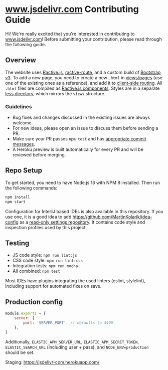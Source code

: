 # www.jsdelivr.com Contributing Guide

Hi! We're really excited that you're interested in contributing to www.jsdelivr.com! Before submitting your contribution, please read through the following guide.

## Overview

The website uses [Ractive.js](https://ractive.js.org/), [ractive-route](https://github.com/MartinKolarik/ractive-route), and a custom build of [Bootstrap v3](https://getbootstrap.com/). To add a new page, you need to create a new `.html` in [views/pages](https://github.com/jsdelivr/www.jsdelivr.com/tree/master/src/views/pages) (use one of the existing ones as a reference), and add it to [client-side routing](https://github.com/jsdelivr/www.jsdelivr.com/blob/master/src/public/js/app.js). All `.html` files are compiled as [Ractive.js components](https://ractive.js.org/api/#component-files). Styles are in a separate [less directory](https://github.com/jsdelivr/www.jsdelivr.com/tree/master/src/public/less), which mirrors the `views` structure.

### Guidelines

 - Bug fixes and changes discussed in the existing issues are always welcome.
 - For new ideas, please open an issue to discuss them before sending a PR.
 - Make sure your PR passes `npm test` and has [appropriate commit messages](https://github.com/jsdelivr/www.jsdelivr.com/commits/master).
 - A Heroku preview is built automatically for every PR and will be reviewed before merging.

## Repo Setup

To get started, you need to have Node.js 16 with NPM 8 installed. Then run the following commands:

```bash
npm install
npm start
```

Configuration for IntelliJ based IDEs is also available in this repository. If you use one, it is a good idea to add https://github.com/MartinKolarik/idea-config as a [read-only settings repository](https://www.jetbrains.com/help/idea/sharing-your-ide-settings.html#share-more-settings-through-read-only-repo). It contains code style and inspection profiles used by this project.

## Testing

 - JS code style: `npm run lint:js`
 - CSS code style: `npm run lint:css`
 - Integration tests: `npm run mocha`
 - All combined: `npm test`

 Most IDEs have plugins integrating the used linters (eslint, stylelint), including support for automated fixes on save.


## Production config

```js
module.exports = {
    server: {
        port: 'SERVER_PORT', // defaults to 4400
    },
}
```

Additionally, `ELASTIC_APM_SERVER_URL`, `ELASTIC_APM_SECRET_TOKEN`, `ELASTIC_SEARCH_URL` (including user + pass), and `NODE_ENV=production` should be set.

Staging: https://jsdelivr-com.herokuapp.com/
